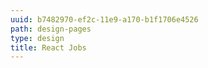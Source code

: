 ```yaml
---
uuid: b7482970-ef2c-11e9-a170-b1f1706e4526
path: design-pages
type: design
title: React Jobs
---
```


